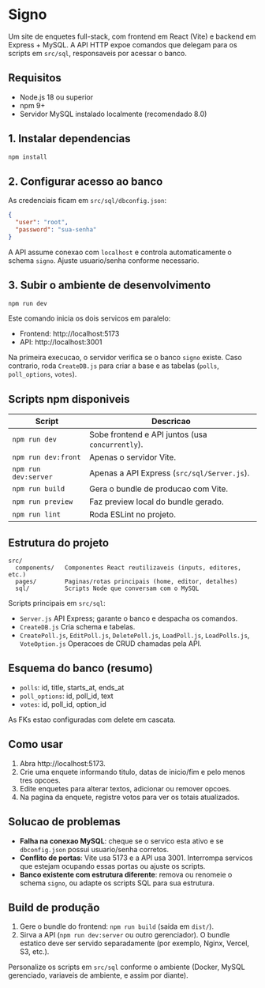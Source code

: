 # Signo

Um site de enquetes full-stack, com frontend em React (Vite) e backend em Express + MySQL. A API HTTP expoe comandos que delegam para os scripts em `src/sql`, responsaveis por acessar o banco.

## Requisitos

- Node.js 18 ou superior
- npm 9+
- Servidor MySQL instalado localmente (recomendado 8.0)

## 1. Instalar dependencias

```bash
npm install
```

## 2. Configurar acesso ao banco

As credenciais ficam em `src/sql/dbconfig.json`:

```json
{
  "user": "root",
  "password": "sua-senha"
}
```

A API assume conexao com `localhost` e controla automaticamente o schema `signo`. Ajuste usuario/senha conforme necessario.

## 3. Subir o ambiente de desenvolvimento

```bash
npm run dev
```

Este comando inicia os dois servicos em paralelo:

- Frontend: http://localhost:5173
- API: http://localhost:3001

Na primeira execucao, o servidor verifica se o banco `signo` existe. Caso contrario, roda `CreateDB.js` para criar a base e as tabelas (`polls`, `poll_options`, `votes`).

## Scripts npm disponiveis

| Script | Descricao |
| --- | --- |
| `npm run dev` | Sobe frontend e API juntos (usa `concurrently`). |
| `npm run dev:front` | Apenas o servidor Vite. |
| `npm run dev:server` | Apenas a API Express (`src/sql/Server.js`). |
| `npm run build` | Gera o bundle de producao com Vite. |
| `npm run preview` | Faz preview local do bundle gerado. |
| `npm run lint` | Roda ESLint no projeto. |

## Estrutura do projeto

```
src/
  components/   Componentes React reutilizaveis (inputs, editores, etc.)
  pages/        Paginas/rotas principais (home, editor, detalhes)
  sql/          Scripts Node que conversam com o MySQL
```

Scripts principais em `src/sql`:

- `Server.js` API Express; garante o banco e despacha os comandos.
- `CreateDB.js` Cria schema e tabelas.
- `CreatePoll.js`, `EditPoll.js`, `DeletePoll.js`, `LoadPoll.js`, `LoadPolls.js`, `VoteOption.js` Operacoes de CRUD chamadas pela API.

## Esquema do banco (resumo)

- `polls`: id, title, starts_at, ends_at
- `poll_options`: id, poll_id, text
- `votes`: id, poll_id, option_id

As FKs estao configuradas com delete em cascata.

## Como usar

1. Abra http://localhost:5173.
2. Crie uma enquete informando titulo, datas de inicio/fim e pelo menos tres opcoes.
3. Edite enquetes para alterar textos, adicionar ou remover opcoes.
4. Na pagina da enquete, registre votos para ver os totais atualizados.

## Solucao de problemas

- **Falha na conexao MySQL**: cheque se o servico esta ativo e se `dbconfig.json` possui usuario/senha corretos.
- **Conflito de portas**: Vite usa 5173 e a API usa 3001. Interrompa servicos que estejam ocupando essas portas ou ajuste os scripts.
- **Banco existente com estrutura diferente**: remova ou renomeie o schema `signo`, ou adapte os scripts SQL para sua estrutura.

## Build de produção

1. Gere o bundle do frontend: `npm run build` (saida em `dist/`).
2. Sirva a API (`npm run dev:server` ou outro gerenciador). O bundle estatico deve ser servido separadamente (por exemplo, Nginx, Vercel, S3, etc.).

Personalize os scripts em `src/sql` conforme o ambiente (Docker, MySQL gerenciado, variaveis de ambiente, e assim por diante).
